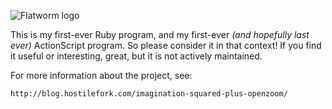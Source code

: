 ![Flatworm logo](https://raw2.github.com/hostilefork/openzoom-squared/master/openzoom-squared-logo.png)

This is my first-ever Ruby program, and my first-ever *(and hopefully last ever)* ActionScript program.  So please consider it in that context!  If you find it useful or interesting, great, but it is not actively maintained.

For more information about the project, see:

	http://blog.hostilefork.com/imagination-squared-plus-openzoom/